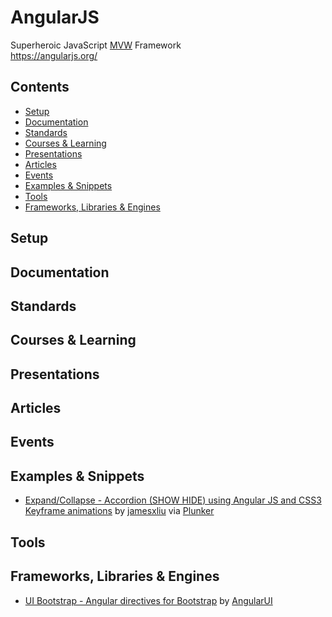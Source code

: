 # AngularJS

Superheroic JavaScript [MVW](https://plus.google.com/+AngularJS/posts/aZNVhj355G2) Framework  
https://angularjs.org/

## Contents

- [Setup](#setup)
- [Documentation](#documentation)
- [Standards](#standards)
- [Courses & Learning](#courses--learning)
- [Presentations](#presentations)
- [Articles](#articles)
- [Events](#events)
- [Examples & Snippets](#examples--snippets)
- [Tools](#tools)
- [Frameworks, Libraries & Engines](#frameworks-libraries--engines)

## Setup

## Documentation

## Standards

## Courses & Learning

## Presentations

## Articles

## Events

## Examples & Snippets

- [Expand/Collapse - Accordion (SHOW HIDE) using Angular JS and CSS3 Keyframe animations](http://embed.plnkr.co/tcTZlA/preview)
  by [jamesxliu](https://github.com/jamesxliu) via [Plunker](http://plnkr.co/)

## Tools

## Frameworks, Libraries & Engines

- [UI Bootstrap - Angular directives for Bootstrap](http://angular-ui.github.io/bootstrap/) by
  [AngularUI](https://github.com/angular-ui)
